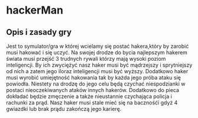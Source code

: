 # hackerMan
<h2> Opis i zasady gry</h2>
Jest to symulator/gra w której wcielamy się postać hakera,który by zarobić musi hakować i się uczyć. Na swojej drodze do bycia najlepszym hakerem świata musi przejść 3 trudnych rywali którzy mają wysoki poziom inteligencji. By ich zwyciężyć nasz haker musi być mądrzejszy i sprytniejszy od nich a zatem jego iloraz inteligencji musi być wyższy. Dodatkowo haker musi wyrobić umiejętność hakowania tak by każda jego próba ataku się powiodła. Niestety na drodzę do jego celu będą czychać niespodzianki w postaci nieoczekiwanych ataków innych hakerów. Dodatkowo do pieca dokładać będzie zmęczenie a także nieustannie czychająca policja i rachunki za prąd. Nasz haker musi stale mieć się na bacznośći gdyż 4 gwiazdki lub brak prądu zakończą jego karierę.
<h2Screenshoty z gry</h2
![screen pierwszy] (https://github.com/desc3nd/hackerMan/blob/main/S1.jpg)
